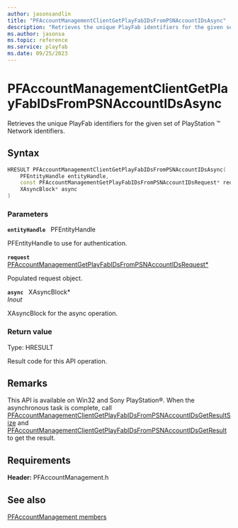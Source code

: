 ```yaml
---
author: jasonsandlin
title: "PFAccountManagementClientGetPlayFabIDsFromPSNAccountIDsAsync"
description: "Retrieves the unique PlayFab identifiers for the given set of PlayStation :tm: Network identifiers."
ms.author: jasonsa
ms.topic: reference
ms.service: playfab
ms.date: 09/25/2023
---
```


# PFAccountManagementClientGetPlayFabIDsFromPSNAccountIDsAsync  

Retrieves the unique PlayFab identifiers for the given set of PlayStation :tm: Network identifiers.  

## Syntax  
  
```cpp
HRESULT PFAccountManagementClientGetPlayFabIDsFromPSNAccountIDsAsync(  
    PFEntityHandle entityHandle,  
    const PFAccountManagementGetPlayFabIDsFromPSNAccountIDsRequest* request,  
    XAsyncBlock* async  
)  
```  
  
### Parameters  
  
**`entityHandle`** &nbsp; PFEntityHandle  
  
PFEntityHandle to use for authentication.  
  
**`request`** &nbsp; [PFAccountManagementGetPlayFabIDsFromPSNAccountIDsRequest*](../../pfaccountmanagementtypes/structs/pfaccountmanagementgetplayfabidsfrompsnaccountidsrequest.md)  
  
Populated request object.  
  
**`async`** &nbsp; XAsyncBlock*  
*_Inout_*  
  
XAsyncBlock for the async operation.  
  
  
### Return value
Type: HRESULT
  
Result code for this API operation.
  
## Remarks  
  
This API is available on Win32 and Sony PlayStation®. When the asynchronous task is complete, call [PFAccountManagementClientGetPlayFabIDsFromPSNAccountIDsGetResultSize](pfaccountmanagementclientgetplayfabidsfrompsnaccountidsgetresultsize.md) and [PFAccountManagementClientGetPlayFabIDsFromPSNAccountIDsGetResult](pfaccountmanagementclientgetplayfabidsfrompsnaccountidsgetresult.md) to get the result.
  
## Requirements  
  
**Header:** PFAccountManagement.h
  
## See also  
[PFAccountManagement members](../pfaccountmanagement_members.md)  

  
  

